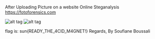 After Uploading Picture on a website Online Steganalysis
https://fotoforensics.com

![alt tag](https://github.com/MrMugiwara/WriteupsCTF/blob/master/SunshineCTF2016/%20Butterfly%20-%20Forensic%20100%20/butterfly.png)
![alt tag](https://github.com/MrMugiwara/WriteupsCTF/blob/master/SunshineCTF2016/%20Butterfly%20-%20Forensic%20100%20/sun{READY_THE_4CID_M4GNET!})


  flag is: sun{READY_THE_4CID_M4GNET!}
  Regards,
  By Soufiane Boussali
